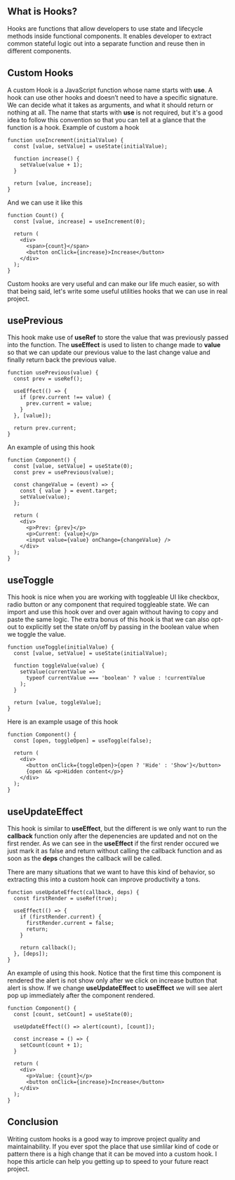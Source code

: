 ## What is Hooks?
Hooks are functions that allow developers to use state and lifecycle methods inside functional components. It enables developer to extract common stateful logic out into a separate function and reuse then in different components.

## Custom Hooks
A custom Hook is a JavaScript function whose name starts with **use**. A hook can use other hooks and doesn’t need to have a specific signature. We can decide what it takes as arguments, and what it should return or nothing at all. The name that starts with **use** is not required, but it's a good idea to follow this convention so that you can tell at a glance that the function is a hook. Example of custom a hook

```JS
function useIncrement(initialValue) {
  const [value, setValue] = useState(initialValue);
  
  function increase() {
    setValue(value + 1);
  }
  
  return [value, increase];
}
```

And we can use it like this

```JS
function Count() {
  const [value, increase] = useIncrement(0);

  return (
    <div>
      <span>{count}</span>
      <button onClick={increase}>Increase</button>
    </div>
  );
}
```

Custom hooks are very useful and can make our life much easier, so with that being said, let's write some useful utilities hooks that we can use in real project.

## usePrevious
This hook make use of **useRef** to store the value that was previously passed into the function. The **useEffect** is used to listen to change made to **value** so that we can update our previous value to the last change value and finally return back the previous value.

```JS
function usePrevious(value) {
  const prev = useRef();
  
  useEffect(() => {
    if (prev.current !== value) {
      prev.current = value;
    }
  }, [value]);
  
  return prev.current;
}
```

An example of using this hook

```JS
function Component() {
  const [value, setValue] = useState(0);
  const prev = usePrevious(value);

  const changeValue = (event) => {
    const { value } = event.target;
    setValue(value);
  };

  return (
    <div>
      <p>Prev: {prev}</p>
      <p>Current: {value}</p>
      <input value={value} onChange={changeValue} />
    </div>
  );
}
```

## useToggle
This hook is nice when you are working with toggleable UI like checkbox, radio button or any component that required toggleable state. We can import and use this hook over and over again without having to copy and paste the same logic. The extra bonus of this hook is that we can also opt-out to explicitly set the state on/off by passing in the boolean value when we toggle the value.

```JS
function useToggle(initialValue) {
  const [value, setValue] = useState(initialValue);
  
  function toggleValue(value) {
    setValue(currentValue =>
      typeof currentValue === 'boolean' ? value : !currentValue
    );
  }
  
  return [value, toggleValue];
}
```

Here is an example usage of this hook
```JS
function Component() {
  const [open, toggleOpen] = useToggle(false);
  
  return (
    <div>
      <button onClick={toggleOpen}>{open ? 'Hide' : 'Show'}</button>
      {open && <p>Hidden content</p>}
    </div>
  );
}
```
## useUpdateEffect
This hook is similar to **useEffect**, but the different is we only want to run the **callback** function only after the depenencies are updated and not on the first render. As we can see in the **useEffect** if the first render occured we just mark it as false and return without calling the callback function and as soon as the **deps** changes the callback will be called.

There are many situations that we want to have this kind of behavior, so extracting this into a custom hook can improve productivity a tons.

```JS
function useUpdateEffect(callback, deps) {
  const firstRender = useRef(true);
  
  useEffect(() => {
    if (firstRender.current) {
      firstRender.current = false;
      return;
    }
    
    return callback();
  }, [deps]);
}
```

An example of using this hook. Notice that the first time this component is rendered the alert is not show only after we click on increase button that alert is show. If we change **useUpdateEffect** to **useEffect** we will see alert pop up immediately after the component rendered.

```JS
function Component() {
  const [count, setCount] = useState(0);

  useUpdateEffect(() => alert(count), [count]);
  
  const increase = () => {
    setCount(count + 1);
  }
  
  return (
    <div>
      <p>Value: {count}</p>
      <button onClick={increase}>Increase</button>
    </div>
  );
}
```

## Conclusion
Writing custom hooks is a good way to improve project quality and maintainability. If you ever spot the place that use simlilar kind of code or pattern there is a high change that it can be moved into a custom hook. I hope this article can help you getting up to speed to your future react project.